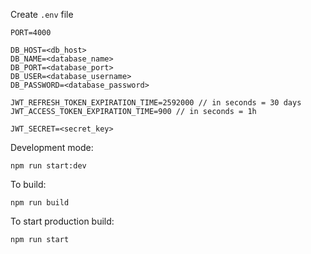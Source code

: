 Create ```.env``` file

```
PORT=4000

DB_HOST=<db_host>
DB_NAME=<database_name>
DB_PORT=<database_port>
DB_USER=<database_username>
DB_PASSWORD=<database_password>

JWT_REFRESH_TOKEN_EXPIRATION_TIME=2592000 // in seconds = 30 days
JWT_ACCESS_TOKEN_EXPIRATION_TIME=900 // in seconds = 1h

JWT_SECRET=<secret_key>
```

Development mode:
```
npm run start:dev

```


To build:
```
npm run build

```

To start production build:
```
npm run start

```
